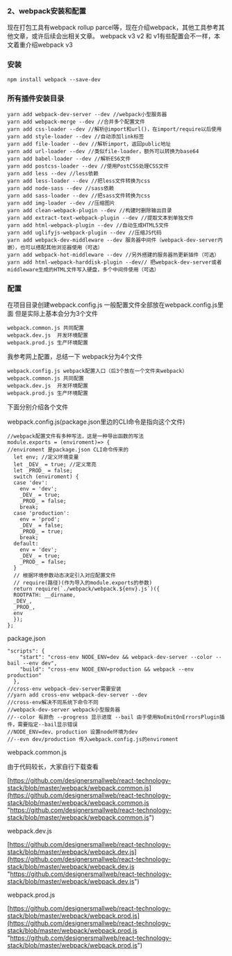 ### 2、webpack安装和配置 ###
现在打包工具有webpack rollup parcel等，现在介绍webpack，其他工具参考其他文章，或许后续会出相关文章。
webpack v3 v2 和 v1有些配置会不一样，本文着重介绍webpack v3
### 安装 ###
    npm install webpack --save-dev
### 所有插件安装目录 ###
    yarn add webpack-dev-server --dev //webpack小型服务器
    yarn add webpack-merge --dev //合并多个配置文件
    yarn add css-loader --dev //解析@import和url()，在import/require以后使用
    yarn add style-loader --dev //自动添加link标签
    yarn add file-loader --dev //解析import，返回public地址
    yarn add url-loader --dev //类似file-loader，额外可以转换为base64
    yarn add babel-loader --dev //解析ES6文件
    yarn add postcss-loader --dev //使用PostCSS处理CSS文件
    yarn add less --dev //less依赖
    yarn add less-loader --dev //把less文件转换为css
    yarn add node-sass --dev //sass依赖
    yarn add sass-loader --dev //把sass文件转换为css
    yarn add img-loader --dev //压缩图片
    yarn add clean-webpack-plugin --dev //构建时删除输出目录
    yarn add extract-text-webpack-plugin --dev //提取文本到单独文件
    yarn add html-webpack-plugin --dev //自动生成HTML5文件
    yarn add uglifyjs-webpack-plugin --dev //压缩JS代码
    yarn add webpack-dev-middleware --dev 服务器中间件（webpack-dev-server内嵌），也可以搭配其他浏览器使用（可选）
    yarn add webpack-hot-middleware --dev //另外搭建的服务器热更新插件（可选）
    yarn add html-webpack-harddisk-plugin --dev// 把webpack-dev-server或者middleware生成的HTML文件写入硬盘，多个中间件使用（可选）

### 配置 ###
在项目目录创建webpack.config.js
一般配置文件全部放在webpack.config.js里面
但是实际上基本会分为3个文件

    webpack.common.js 共同配置
    webpack.dev.js  开发环境配置
    webpack.prod.js 生产环境配置

我参考网上配置，总结一下
webpack分为4个文件

    webpack.config.js webpack配置入口（后3个放在一个文件夹webpack）
    webpack.common.js 共同配置
    webpack.dev.js  开发环境配置
    webpack.prod.js 生产环境配置

下面分别介绍各个文件

webpack.config.js(package.json里边的CLI命令是指向这个文件)

    //webpack配置文件有多种写法，这是一种导出函数的写法
    module.exports = (enviroment)=> {
    //enviroment 是package.json CLI命令传来的
      let env; //定义环境变量
      let _DEV_ = true; //定义常亮
      let _PROD_ = false;
      switch (enviroment) {
      case 'dev':
        env = 'dev';
        _DEV_ = true;
        _PROD_ = false;
        break;
      case 'production':
        env = 'prod';
        _DEV_ = false;
        _PROD_ = true;
        break;
      default:
        env = 'dev';
        _DEV_ = true;
        _PROD_ = false;
      }
      // 根据环境参数动态决定引入对应配置文件
      // require(路径)(作为导入的module.exports的参数)
      return require(`./webpack/webpack.${env}.js`)({
      ROOTPATH: __dirname,
      _DEV_,
      _PROD_,
      env
      });
    };

package.json

    "scripts": {
        "start": "cross-env NODE_ENV=dev && webpack-dev-server --color --bail --env dev",
        "build": "cross-env NODE_ENV=production && webpack --env production"
      },
    //cross-env webpack-dev-server需要安装
    //yarn add cross-env webpack-dev-server --dev
    //cross-env解决不同系统下命令不同
    //webpack-dev-server webpack小型服务器
    //--color 有颜色 --progress 显示进度 --bail 由于使用NoEmitOnErrorsPlugin插件，需要指定--bail显示错误
    //NODE_ENV=dev、production 设置node环境为dev
    //--evn dev/production 传入webpack.config.js的enviroment

webpack.common.js

由于代码较长，大家自行下载查看

[https://github.com/designersmallweb/react-technology-stack/blob/master/webpack/webpack.common.js](https://github.com/designersmallweb/react-technology-stack/blob/master/webpack/webpack.common.js "https://github.com/designersmallweb/react-technology-stack/blob/master/webpack/webpack.common.js")

webpack.dev.js

[https://github.com/designersmallweb/react-technology-stack/blob/master/webpack/webpack.dev.js](https://github.com/designersmallweb/react-technology-stack/blob/master/webpack/webpack.dev.js "https://github.com/designersmallweb/react-technology-stack/blob/master/webpack/webpack.dev.js")

webpack.prod.js

[https://github.com/designersmallweb/react-technology-stack/blob/master/webpack/webpack.prod.js](https://github.com/designersmallweb/react-technology-stack/blob/master/webpack/webpack.prod.js "https://github.com/designersmallweb/react-technology-stack/blob/master/webpack/webpack.prod.js")